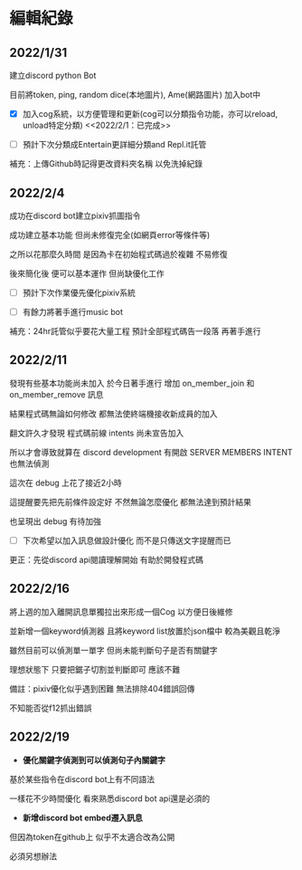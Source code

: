 # 編輯紀錄


## 2022/1/31

建立discord python Bot

目前將token, ping, random dice(本地圖片), Ame(網路圖片) 加入bot中

- [x] 加入cog系統，以方便管理和更新(cog可以分類指令功能，亦可以reload, unload特定分類)  <<2022/2/1：已完成>>

- [ ] 預計下次分類成Entertain更詳細分類and Repl.it託管

補充：上傳Github時記得更改資料夾名稱 以免洗掉紀錄



## 2022/2/4

成功在discord bot建立pixiv抓圖指令

成功建立基本功能 但尚未修復完全(如網頁error等條件等)

之所以花那麼久時間 是因為卡在初始程式碼過於複雜 不易修復

後來簡化後 便可以基本運作 但尚缺優化工作

- [ ] 預計下次作業優先優化pixiv系統 

- [ ] 有餘力將著手進行music bot

補充：24hr託管似乎要花大量工程 預計全部程式碼告一段落 再著手進行



## 2022/2/11

發現有些基本功能尚未加入 於今日著手進行 增加 on_member_join 和 on_member_remove 訊息

結果程式碼無論如何修改 都無法使終端機接收新成員的加入

翻文許久才發現 程式碼前線 intents 尚未宣告加入 

所以才會導致就算在 discord development 有開啟 SERVER MEMBERS INTENT 也無法偵測

這次在 debug 上花了接近2小時 

這提醒要先把先前條件設定好 不然無論怎麼優化 都無法達到預計結果

也呈現出 debug 有待加強

- [ ] 下次希望以加入訊息做設計優化 而不是只傳送文字提醒而已

更正：先從discord api閱讀理解開始 有助於開發程式碼



## 2022/2/16

將上週的加入離開訊息單獨拉出來形成一個Cog 以方便日後維修

並新增一個keyword偵測器 且將keyword list放置於json檔中 較為美觀且乾淨

雖然目前可以偵測單一單字 但尚未能判斷句子是否有關鍵字

理想狀態下 只要把鋸子切割並判斷即可 應該不難

備註：pixiv優化似乎遇到困難 無法排除404錯誤回傳

不知能否從f12抓出錯誤


## 2022/2/19

* **優化關鍵字偵測到可以偵測句子內關鍵字**

基於某些指令在discord bot上有不同語法

一樣花不少時間優化 看來熟悉discord bot api還是必須的

* **新增discord bot embed遷入訊息**

但因為token在github上 似乎不太適合改為公開

必須另想辦法




